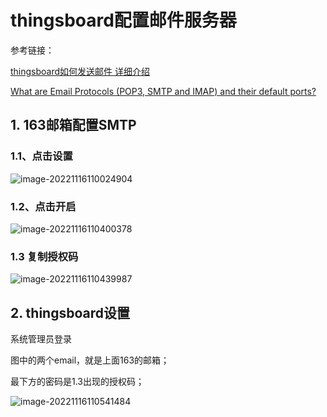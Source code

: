 # thingsboard配置邮件服务器

参考链接：

[thingsboard如何发送邮件 详细介绍](https://blog.csdn.net/NightHulk/article/details/106379039)

[What are Email Protocols (POP3, SMTP and IMAP) and their default ports?](https://www.siteground.com/tutorials/email/protocols-pop3-smtp-imap/)

## 1. 163邮箱配置SMTP

### 1.1、点击设置

![image-20221116110024904](E:\codes\Server-Learning\thingsboard\Imag\image-20221116110024904.png)

### 1.2、点击开启

![image-20221116110400378](E:\codes\Server-Learning\thingsboard\Imag\image-20221116110400378.png)

### 1.3 复制授权码

![image-20221116110439987](E:\codes\Server-Learning\thingsboard\Imag\image-20221116110439987.png)

## 2. thingsboard设置

系统管理员登录

图中的两个email，就是上面163的邮箱；

最下方的密码是1.3出现的授权码；

![image-20221116110541484](E:\codes\Server-Learning\thingsboard\Imag\image-20221116110541484.png)

